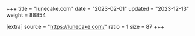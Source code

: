 +++
title = "lunecake.com"
date = "2023-02-01"
updated = "2023-12-13"
weight = 88854

[extra]
source = "https://lunecake.com/"
ratio = 1
size = 87
+++
